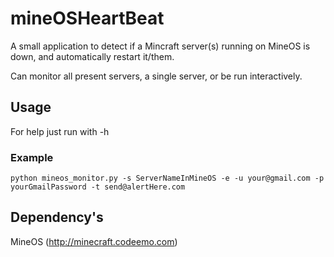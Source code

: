 # mineOSHeartBeat
A small application to detect if a Mincraft server(s) running on MineOS is down, and automatically restart it/them.

Can monitor all present servers, a single server, or be run interactively.

## Usage
For help just run with -h

### Example
	
```python mineos_monitor.py -s ServerNameInMineOS -e -u your@gmail.com -p yourGmailPassword -t send@alertHere.com```

## Dependency's
MineOS (http://minecraft.codeemo.com)
